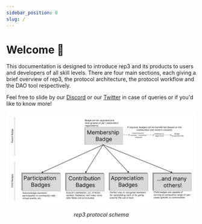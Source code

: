 ```yaml
---
sidebar_position: 0
slug: /
---
```


# Welcome 👋


This documentation is designed to introduce rep3 and its products to users and developers of all skill levels. There are four main sections, each giving a brief overview of rep3, the protocol architecture, the protocol workflow and the DAO tool respectively.

Feel free to slide by our [Discord](discord.gg/xK2WXUv3VG) or our [Twitter](https"//twitter.com/rep3gg/") in case of queries or if you'd like to know more!

![Protocol Schema](proto_schema.png)
<center><i>rep3 protocol schema</i></center>

